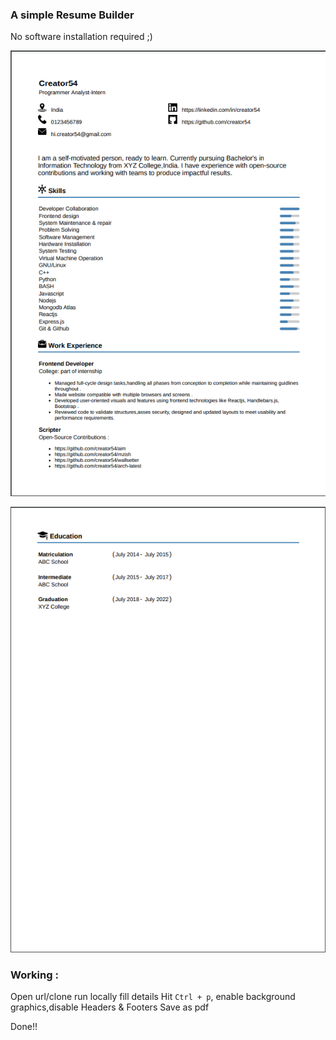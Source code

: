 ### A simple Resume Builder
No software installation required ;)

![sample resume](https://github.com/Creator54/Resume-builder/blob/main/resume-0.jpg)

![sample resume](https://github.com/Creator54/Resume-builder/blob/main/resume-1.png)

### Working :
Open url/clone run locally fill details 
Hit `Ctrl + p`, enable background graphics,disable Headers & Footers
Save as pdf

Done!!
